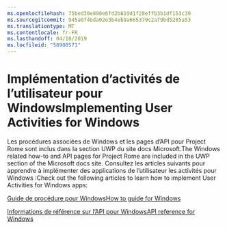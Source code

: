 ```yaml
---
ms.openlocfilehash: 75bed30e890e6fd2b819d1f28effb3b1df153c39
ms.sourcegitcommit: 945a0f4bda02e3b4eb9a665379c2af9bd5285a53
ms.translationtype: MT
ms.contentlocale: fr-FR
ms.lasthandoff: 04/18/2019
ms.locfileid: "58908571"
---
```

# <a name="implementing-user-activities-for-windows"></a><span data-ttu-id="da331-101">Implémentation d’activités de l’utilisateur pour Windows</span><span class="sxs-lookup"><span data-stu-id="da331-101">Implementing User Activities for Windows</span></span>

<span data-ttu-id="da331-102">Les procédures associées de Windows et les pages d’API pour Project Rome sont inclus dans la section UWP du site docs Microsoft.</span><span class="sxs-lookup"><span data-stu-id="da331-102">The Windows related how-to and API pages for Project Rome are included in the UWP section of the Microsoft docs site.</span></span> <span data-ttu-id="da331-103">Consultez les articles suivants pour apprendre à implémenter des applications de l’utilisateur les activités pour Windows :</span><span class="sxs-lookup"><span data-stu-id="da331-103">Check out the following articles to learn how to implement User Activities for Windows apps:</span></span>

[<span data-ttu-id="da331-104">Guide de procédure pour Windows</span><span class="sxs-lookup"><span data-stu-id="da331-104">How to guide for Windows</span></span>](https://docs.microsoft.com/windows/uwp/launch-resume/useractivities)

[<span data-ttu-id="da331-105">Informations de référence sur l’API pour Windows</span><span class="sxs-lookup"><span data-stu-id="da331-105">API reference for Windows</span></span>](https://docs.microsoft.com/uwp/api/windows.applicationmodel.useractivities)